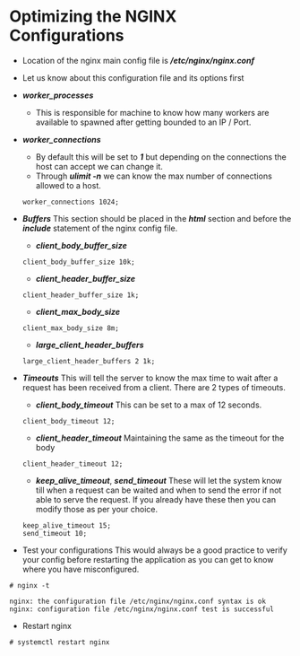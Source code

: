 # Optimizing the NGINX Configurations

- Location of the nginx main config file is ***/etc/nginx/nginx.conf***
- Let us know about this configuration file and its options first
- ***worker_processes***
	- This is responsible for machine to know how many workers are available to spawned after getting bounded to an IP / Port.

- ***worker_connections***	
	- By default this will be set to ***1*** but depending on the connections the host can accept we can change it.
	- Through ***ulimit -n*** we can know the max number of connections allowed to a host.

	```
	worker_connections 1024;
	```

- ***Buffers***
This section should be placed in the ***html*** section and before the ***include*** statement of the nginx config file.

	- ***client_body_buffer_size***
	
	```
	client_body_buffer_size	10k;
	```

	- ***client_header_buffer_size***

	```
	client_header_buffer_size 1k;
	```

	- ***client_max_body_size***

	```
	client_max_body_size 8m;
	```

	- ***large_client_header_buffers***

	```
	large_client_header_buffers 2 1k;
	```

- ***Timeouts***
This will tell the server to know the max time to wait after a request has been received from a client. There are 2 types of timeouts.
	- ***client_body_timeout***
	This can be set to a max of 12 seconds.

	```
	client_body_timeout 12;
	```

	- ***client_header_timeout***
	Maintaining the same as the timeout for the body

	```
	client_header_timeout 12;
	```

	- ***keep_alive_timeout***, ***send_timeout***
	These will let the system know till when a request can be waited and when to send the error if not able to serve the request. If you already have these then you can modify those as per your choice.

	```
	keep_alive_timeout 15;
	send_timeout 10;
	```
	
- Test your configurations
This would always be a good practice to verify your config before restarting the application as you can get to know where you have misconfigured.

```
# nginx -t

nginx: the configuration file /etc/nginx/nginx.conf syntax is ok
nginx: configuration file /etc/nginx/nginx.conf test is successful
```

- Restart nginx

```
# systemctl restart nginx
```
